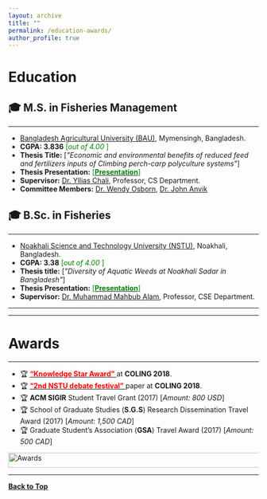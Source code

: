 ```yaml
---
layout: archive
title: ""
permalink: /education-awards/
author_profile: true
---
```


# Education

## 🎓 M.S. in Fisheries Management
--------------------------------

* [Bangladesh Agricultural University (BAU)](https://www.bau.edu.bd/), Mymensingh, Bangladesh.
* **CGPA: 3.836** <span style ="color:Green"> [*out of 4.00* ] </span>
* **Thesis Title:** [*"Economic and environmental benefits of reduced feed and
fertilizers inputs of Climbing perch-carp polyculture systems"*]
* **Thesis Presentation:** [<span style ="color:Green"> [**Presentation**] </span>](https://tafseer-nayeem.github.io/files/MSc_Thesis_Presenation.pdf) 
* **Supervisor:** [Dr. Yllias Chali](http://www.cs.uleth.ca/~chali/), Professor, CS Department.
* **Committee Members:** [Dr. Wendy Osborn](http://directory.uleth.ca/users/wendy.osborn), [Dr. John Anvik ](http://directory.uleth.ca/users/john.anvik)


## 🎓 B.Sc. in Fisheries
-----------------------------------------------------------


* [Noakhali Science and Technology University (NSTU)](https://nstu.edu.bd/), Noakhali, Bangladesh.
* **CGPA: 3.38** <span style ="color:Green"> [*out of 4.00* ] </span>
* **Thesis title:** [*"Diversity of Aquatic Weeds at Noakhali Sadar in Bangladesh"*] 
* **Thesis Presentation:** [<span style ="color:Green"> [**Presentation**] </span>](https://tafseer-nayeem.github.io/files/BSc_Thesis_Presentation.pdf) 
* **Supervisor:** [Dr. Muhammad Mahbub Alam](https://scholar.google.com/citations?user=5sjCt8cAAAAJ&hl=en), Professor, CSE Department.


<!-- <a href="https://tafseer-nayeem.github.io/education-awards/"> <img src="https://tafseer-nayeem.github.io/images/educations.png" alt="Education"
	title="Education" width="500" height="50"> </a>
-->
------------------------------------------------------
------------------------------------------------------

# Awards
---------

* 🏆 [<span style="color:Red"> **“Knowledge Star Award”** </span>](http://coling2018.org/coling-2018-best-papers/) at **COLING 2018**.
* 🏆  [<span style="color:Red"> **“2nd NSTU debate festival”** </span>](http://coling2018.org/coling-2018-best-papers/) paper at **COLING 2018**.
* 🏆  **ACM SIGIR** Student Travel Grant (2017) [*Amount: 800 USD*]
* 🏆 School of Graduate Studies (**S.G.S**) Research Dissemination Travel Award (2017) [*Amount: 1,500 CAD*]
* 🏆 Graduate Student’s Association (**GSA**) Travel Award (2017) [*Amount: 500 CAD*]



<a href="https://tafseer-nayeem.github.io/education-awards/"> <img src="https://tafseer-nayeem.github.io/images/awards.png" alt="Awards"
	title="Awards" width="550" height="30"> </a>

--------------------------------------------

[**Back to Top**](#)

